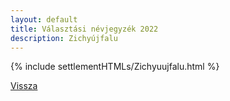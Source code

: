 ```yaml
---
layout: default
title: Választási névjegyzék 2022
description: Zichyújfalu
---
```


{% include settlementHTMLs/Zichyuujfalu.html %}

[Vissza](./)